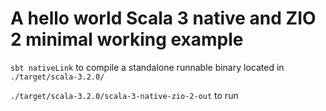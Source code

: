 A hello world Scala 3 native and ZIO 2 minimal working example
==============================================================

`sbt nativeLink` to compile a standalone runnable binary located in `./target/scala-3.2.0/`

`./target/scala-3.2.0/scala-3-native-zio-2-out` to run
